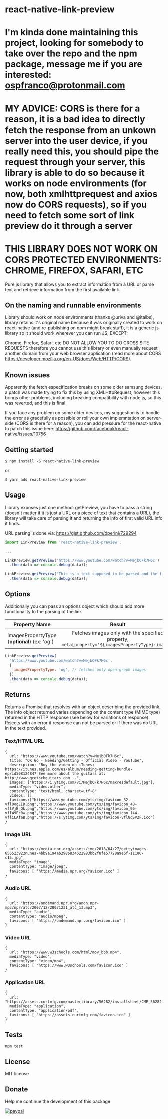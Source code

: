 
# react-native-link-preview

# I'm kinda done maintaining this project, looking for somebody to take over the repo and the npm package, message me if you are interested: ospfranco@protonmail.com
# MY ADVICE: CORS is there for a reason, it is a bad idea to directly fetch the response from an unkown server into the user device, if you really need this, you should pipe the request through your server, this library is able to do so because it works on node environments (for now, both xmlhttprequest and axios now do CORS requests), so if you need to fetch some sort of link preview do it through a server

# THIS LIBRARY DOES NOT WORK ON CORS PROTECTED ENVIRONMENTS: CHROME, FIREFOX, SAFARI, ETC

Pure js library that allows you to extract information from a URL or parse text and retrieve information from the first available link.

## On the naming and runnable environments
Library should work on node environments (thanks @uriva and @itaibs), library retains it's original name because it was originally created to work on react-native (and re-publishing on npm might break stuff), it is a generic js library so it should work wherever you can run JS, EXCEPT:

Chrome, Firefox, Safari, etc DO NOT ALLOW YOU TO DO CROSS SITE REQUESTS therefore you cannot use this library or even manually request another domain from your web browser application (read more about CORS https://developer.mozilla.org/en-US/docs/Web/HTTP/CORS).

## Known issues
Apparently the fetch especification breaks on some older samsung devices, a patch was made trying to fix this by using XMLHttpRequest, however this brings other problems, including breaking compatibility with node.js, so this was reverted, and this is final.

If you face any problem on some older devices, my suggestion is to handle the error as gracefully as possible or roll your own implemntation on server-side (CORS is there for a reason), you can add pressure for the react-native to patch this issue here: https://github.com/facebook/react-native/issues/10756

## Getting started

`$ npm install -S react-native-link-preview`

or

`$ yarn add react-native-link-preview`

## Usage
Library exposes just one method: getPreview, you have to pass a string (doesn't matter if it is just a URL or a piece of text that contains a URL), the library will take care of parsing it and returning the info of first valid URL info it finds.

URL parsing is done via: https://gist.github.com/dperini/729294

```javascript
import LinkPreview from 'react-native-link-preview';

...

LinkPreview.getPreview('https://www.youtube.com/watch?v=MejbOFk7H6c')
  .then(data => console.debug(data));

LinkPreview.getPreview('This is a text supposed to be parsed and the first link displayed https://www.youtube.com/watch?v=MejbOFk7H6c')
  .then(data => console.debug(data));
```
## Options
Additionally you can pass an options object which should add more functionality to the parsing of the link

| Property Name | Result        |
| ------------- |:-------------:|
| imagesPropertyType  (**optional**) (ex: 'og')     | Fetches images only with the specified property, `meta[property='${imagesPropertyType}:image']` |


```javascript
LinkPreview.getPreview(
  'https://www.youtube.com/watch?v=MejbOFk7H6c',
  {
    imagesPropertyType: 'og', // fetches only open-graph images
  })
  .then(data => console.debug(data));
```


## Returns
Returns a Promise that resolves with an object describing the provided link.
The info object returned varies depending on the content type (MIME type) returned
in the HTTP response (see below for variations of response).  Rejects with an error if response can not be parsed or if there was no URL in the text provided.

### Text/HTML URL
```
{
  url: "https://www.youtube.com/watch?v=MejbOFk7H6c",
  title: "OK Go - Needing/Getting - Official Video - YouTube",
  description: "Buy the video on iTunes: https://itunes.apple.com/us/album/needing-getting-bundle-ep/id508124847 See more about the guitars at: http://www.gretschguitars.com...",
  images: ["https://i.ytimg.com/vi/MejbOFk7H6c/maxresdefault.jpg"],
  mediaType: "video.other",
  contentType: "text/html; charset=utf-8"
  videos: [],
  favicons:["https://www.youtube.com/yts/img/favicon_32-vflOogEID.png","https://www.youtube.com/yts/img/favicon_48-vflVjB_Qk.png","https://www.youtube.com/yts/img/favicon_96-vflW9Ec0w.png","https://www.youtube.com/yts/img/favicon_144-vfliLAfaB.png","https://s.ytimg.com/yts/img/favicon-vfl8qSV2F.ico"]
}
```

### Image URL
```
{
  url: "https://media.npr.org/assets/img/2018/04/27/gettyimages-656523922nunes-4bb9a194ab2986834622983bb2f8fe57728a9e5f-s1100-c15.jpg",
  mediaType: "image",
  contentType: "image/jpeg",
  favicons: [ "https://media.npr.org/favicon.ico" ]
}
```

### Audio URL
```
{
  url: "https://ondemand.npr.org/anon.npr-mp3/npr/atc/2007/12/20071231_atc_13.mp3",
  mediaType: "audio",
  contentType: "audio/mpeg",
  favicons: [ "https://ondemand.npr.org/favicon.ico" ]
}
```

### Video URL
```
{
  url: "https://www.w3schools.com/html/mov_bbb.mp4",
  mediaType: "video",
  contentType: "video/mp4",
  favicons: [ "https://www.w3schools.com/favicon.ico" ]
}
```

### Application URL
```
{
  url: "https://assets.curtmfg.com/masterlibrary/56282/installsheet/CME_56282_INS.pdf",
  mediaType: "application",
  contentType: "application/pdf",
  favicons: [ "https://assets.curtmfg.com/favicon.ico" ]
}
```

## Tests

```
npm test
```

## License

MIT license

## Donate
Help me continue the development of this package

[![paypal](https://www.paypalobjects.com/en_US/i/btn/btn_donateCC_LG.gif)](https://www.paypal.com/cgi-bin/webscr?cmd=_s-xclick&hosted_button_id=66WAVZ87HB34J)

